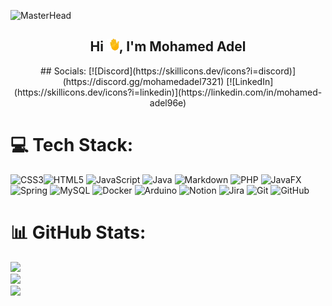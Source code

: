 ![MasterHead](https://i.redd.it/bpxxqqvps4h91.gif)


<div align="center">
  <h2>Hi <span><img src="Assets/waving-hand.gif" width="20px"/></span>, I'm Mohamed Adel</h2>
</div>

<div align="center">
## Socials:
[![Discord](https://skillicons.dev/icons?i=discord)](https://discord.gg/mohamedadel7321) [![LinkedIn](https://skillicons.dev/icons?i=linkedin)](https://linkedin.com/in/mohamed-adel96e) 
</div>

# 💻 Tech Stack:
![CSS3](https://img.shields.io/badge/css3-%231572B6.svg?style=flat&logo=css3&logoColor=white)![HTML5](https://img.shields.io/badge/html5-%23E34F26.svg?style=flat&logo=html5&logoColor=white) ![JavaScript](https://img.shields.io/badge/javascript-%23323330.svg?style=flat&logo=javascript&logoColor=%23F7DF1E) ![Java](https://img.shields.io/badge/java-%23ED8B00.svg?style=flat&logo=openjdk&logoColor=white) ![Markdown](https://img.shields.io/badge/markdown-%23000000.svg?style=flat&logo=markdown&logoColor=white) ![PHP](https://img.shields.io/badge/php-%23777BB4.svg?style=flat&logo=php&logoColor=white) ![JavaFX](https://img.shields.io/badge/javafx-%23FF0000.svg?style=flat&logo=javafx&logoColor=white) ![Spring](https://img.shields.io/badge/spring-%236DB33F.svg?style=flat&logo=spring&logoColor=white) ![MySQL](https://img.shields.io/badge/mysql-4479A1.svg?style=flat&logo=mysql&logoColor=white) ![Docker](https://img.shields.io/badge/docker-%230db7ed.svg?style=flat&logo=docker&logoColor=white) ![Arduino](https://img.shields.io/badge/-Arduino-00979D?style=flat&logo=Arduino&logoColor=white) ![Notion](https://img.shields.io/badge/Notion-%23000000.svg?style=flat&logo=notion&logoColor=white) ![Jira](https://img.shields.io/badge/jira-%230A0FFF.svg?style=flat&logo=jira&logoColor=white) ![Git](https://img.shields.io/badge/git-%23F05033.svg?style=flat&logo=git&logoColor=white) ![GitHub](https://img.shields.io/badge/github-%23121011.svg?style=flat&logo=github&logoColor=white)
# 📊 GitHub Stats:
![](https://github-readme-stats.vercel.app/api?username=mohamedadel96e&theme=dark&hide_border=false&include_all_commits=false&count_private=false)<br/>
![](https://github-readme-streak-stats.herokuapp.com/?user=mohamedadel96e&theme=dark&hide_border=false)<br/>
![](https://github-readme-stats.vercel.app/api/top-langs/?username=mohamedadel96e&theme=dark&hide_border=false&include_all_commits=false&count_private=false&layout=compact)

